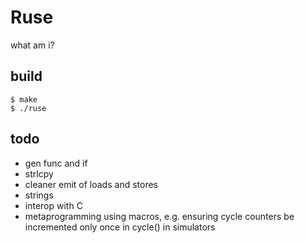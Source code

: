 # Ruse

what am i?

## build

```
$ make
$ ./ruse
```

## todo

* gen func and if
* strlcpy
* cleaner emit of loads and stores
* strings
* interop with C
* metaprogramming using macros, e.g. ensuring cycle counters be incremented
  only once in cycle() in simulators
